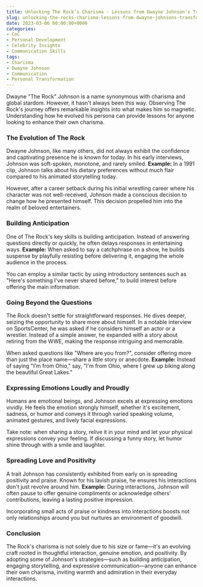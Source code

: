 ```yaml
---
title: Unlocking The Rock’s Charisma - Lessons from Dwayne Johnson's Transformation
slug: unlocking-the-rocks-charisma-lessons-from-dwayne-johnsons-transformation
date: 2023-03-06 00:00:00+0000
categories:
- CoC
- Personal Development
- Celebrity Insights
- Communication Skills
tags:
- Charisma
- Dwayne Johnson
- Communication
- Personal Transformation
---
```


Dwayne "The Rock" Johnson is a name synonymous with charisma and global stardom. However, it hasn't always been this way. Observing The Rock's journey offers remarkable insights into what makes him so magnetic. Understanding how he evolved his persona can provide lessons for anyone looking to enhance their own charisma.

### The Evolution of The Rock

Dwayne Johnson, like many others, did not always exhibit the confidence and captivating presence he is known for today. In his early interviews, Johnson was soft-spoken, monotone, and rarely smiled. **Example:** In a 1991 clip, Johnson talks about his dietary preferences without much flair compared to his animated storytelling today.

However, after a career setback during his initial wrestling career where his character was not well-received, Johnson made a conscious decision to change how he presented himself. This decision propelled him into the realm of beloved entertainers.

### Building Anticipation

One of The Rock's key skills is building anticipation. Instead of answering questions directly or quickly, he often delays responses in entertaining ways. **Example:** When asked to say a catchphrase on a show, he builds suspense by playfully resisting before delivering it, engaging the whole audience in the process.

You can employ a similar tactic by using introductory sentences such as "Here's something I've never shared before," to build interest before offering the main information.

### Going Beyond the Questions

The Rock doesn't settle for straightforward responses. He dives deeper, seizing the opportunity to share more about himself. In a notable interview on SportsCenter, he was asked if he considers himself an actor or a wrestler. Instead of a simple answer, he expanded with a story about retiring from the WWE, making the response intriguing and memorable.

When asked questions like "Where are you from?", consider offering more than just the place name—share a little story or anecdote. **Example:** Instead of saying "I'm from Ohio," say, "I'm from Ohio, where I grew up biking along the beautiful Great Lakes."

### Expressing Emotions Loudly and Proudly

Humans are emotional beings, and Johnson excels at expressing emotions vividly. He feels the emotion strongly himself, whether it's excitement, sadness, or humor and conveys it through varied speaking volume, animated gestures, and lively facial expressions.

Take note: when sharing a story, relive it in your mind and let your physical expressions convey your feeling. If discussing a funny story, let humor shine through with a smile and laughter.

### Spreading Love and Positivity

A trait Johnson has consistently exhibited from early on is spreading positivity and praise. Known for his lavish praise, he ensures his interactions don't just revolve around him. **Example:** During interactions, Johnson will often pause to offer genuine compliments or acknowledge others' contributions, leaving a lasting positive impression.

Incorporating small acts of praise or kindness into interactions boosts not only relationships around you but nurtures an environment of goodwill.

### Conclusion

The Rock's charisma is not solely due to his size or fame—it's an evolving craft rooted in thoughtful interaction, genuine emotion, and positivity. By adopting some of Johnson's strategies—such as building anticipation, engaging storytelling, and expressive communication—anyone can enhance their own charisma, inviting warmth and admiration in their everyday interactions.
